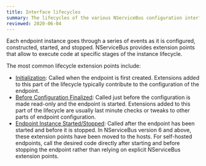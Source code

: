```yaml
---
title: Interface lifecycles
summary: The lifecycles of the various NServiceBus configuration interfaces
reviewed: 2020-06-04
---
```


Each endpoint instance goes through a series of events as it is configured, constructed, started, and stopped. NServiceBus provides extension points that allow to execute code at specific stages of the instance lifecycle. 

The most common lifecycle extension points include:

- [Initialization](/nservicebus/lifecycle/ineedinitialization.md): Called when the endpoint is first created. Extensions added to this part of the lifecycle typically contribute to the configuration of the endpoint.
- [Before Configuration Finalized](/nservicebus/lifecycle/iwanttorunbeforeconfigurationisfinalized.md): Called just before the configuration is made read-only and the endpoint is started. Extensions added to this part of the lifecycle are usually last minute checks or tweaks to other parts of endpoint configuration.
- [Endpoint Instance Started/Stopped](/nservicebus/lifecycle/endpointstartandstop.md): Called after the endpoint has been started and before it is stopped. In NServiceBus version 6 and above, these extension points have been moved to the hosts. For self-hosted endpoints, call the desired code directly after starting and before stopping the endpoint rather than relying on explicit NServiceBus extension points.
